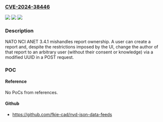 ### [CVE-2024-38446](https://cve.mitre.org/cgi-bin/cvename.cgi?name=CVE-2024-38446)
![](https://img.shields.io/static/v1?label=Product&message=n%2Fa&color=blue)
![](https://img.shields.io/static/v1?label=Version&message=n%2Fa&color=blue)
![](https://img.shields.io/static/v1?label=Vulnerability&message=n%2Fa&color=brighgreen)

### Description

NATO NCI ANET 3.4.1 mishandles report ownership. A user can create a report and, despite the restrictions imposed by the UI, change the author of that report to an arbitrary user (without their consent or knowledge) via a modified UUID in a POST request.

### POC

#### Reference
No PoCs from references.

#### Github
- https://github.com/fkie-cad/nvd-json-data-feeds

